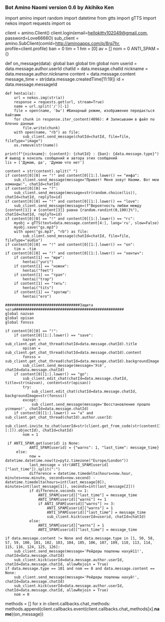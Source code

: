 
### Bot Amino Naomi version 0.6 by Akihiko Ken 
import amino
import random
import datetime
from gtts import gTTS
import nekos
import requests
import os

client = amino.Client()
client.login(email=hellokitty102049@gmail.com, password=Love6666O)
sub_client = amino.SubClient(comId=http://aminoapps.com/p/8rq7hr, profile=client.profile)
ban = 0
tim = 1
hm = [0]
av = []
nom = 0
ANTI_SPAM = {}


def on_message(data):
	global ban
	global tim
	global nom
	userid = data.message.author.userId
	chatId = data.message.chatId
	nickname = data.message.author.nickname
	content = data.message.content
	message_time = str(data.message.createdTime[11:19])
	id = data.message.messageId

	def hentai(a):
		url = nekos.img(str(a))
		response = requests.get(url, stream=True)
		name = url.split('/')[-1]
		file = open(name, 'bw') #Бинарный режим, изображение передається байтами
		for chunk in response.iter_content(4096): # Записываем в файл по блочно данные
			file.write(chunk)
		with open(name, "rb") as file:
			sub_client.send_message(chatId=chatId, file=file, fileType="image")
		os.remove(str(name))

	print(f"{nickname}: {content}: {chatId} : {ban}: {data.message.type}") # вывод в консоль сообщений и автора этих сообщений
	lis = ['Думаю, да', 'Думаю что нет']
	
	content = str(content).split(" ")
	if content[0][0] == "!" and content[0][1:].lower() == "инфа":
		sub_client.send_message(message="Привет! Меня зовут Наоми. Вот мои команды:", chatId=chatId)
	if content[0][0] == "?":
		sub_client.send_message(message=str(random.choice(lis)), chatId=chatId, replyTo=id)
	if content[0][0] == "!" and content[0][1:].lower() == "love":
		sub_client.send_message(message=(f"Вероятность любви между {content[1]} и {content[3]} равна {random.randint(0,100)}%"), chatId=chatId, replyTo=id)
	if content[0][0] == "!" and content[0][1:].lower() == "гс":
		myobj = gTTS(text=data.message.content[4:], lang='ru', slow=False)
		myobj.save("gs.mp3")
		with open("gs.mp3", "rb") as file:
			sub_client.send_message(chatId=chatId, file=file, fileType="audio")
	if content[0][0] == "!" and content[0][1:].lower() == "on":
		tim = -tim
	if content[0][0] == "!" and content[0][1:].lower() == "хентыч":
		if content[1] == "юри":
			hentai("yuri")
		if content[1] == "ножки":
			hentai("feet")
		if content[1] == "трап":
			hentai("trap")
		if content[1] == "тить":
			hentai("tits")
		if content[1] == "эротиш":
			hentai("ero")

	##################################Защита чата##################################################
	global nazvan
	global opisan
	global fonsss

	if content[0][0] == "!":
		if content[0][1:].lower() == "save":
			nazvan = sub_client.get_chat_thread(chatId=data.message.chatId).title
			opisan = sub_client.get_chat_thread(chatId=data.message.chatId).content
			fonsss = sub_client.get_chat_thread(chatId=data.message.chatId).backgroundImage
			sub_client.send_message(message='Усё', chatId=data.message.chatId)
		if content[0][1:].lower() == "go":
			sub_client.edit_chat(chatId=data.message.chatId, title=str(nazvan), content=str(opisan))
			try:
				sub_client.edit_chat(chatId=data.message.chatId, backgroundImage=str(fonsss))
			except:
				sub_client.send_message(message='Восстановление прошло успешно!', chatId=data.message.chatId)
		if content[0][1:].lower() == "a" and sub_client.get_chat_thread(chatId).author.userId:
			sub_client.invite_to_chat(userId=str(client.get_from_code(str(content[1][:])).objectId), chatId=chatId)
			nom = 1

	 if ANTI_SPAM.get(userid) is None:
               ANTI_SPAM[userid] = {"warns": 1, "last_time": message_time}
         else:
               now = datetime.datetime.now(tz=pytz.timezone("Europe/London"))
               last_message = str(ANTI_SPAM[userid]["last_time"]).split(":")
               difference = datetime.timedelta(hours=now.hour, minutes=now.minute, seconds=now.second) - datetime.timedelta(hours=int(last_message[0]), minutes=int(last_message[1]), seconds=int(last_message[2]))
               if difference.seconds <= 1:
                   ANTI_SPAM[userid]["last_time"] = message_time
                   ANTI_SPAM[userid]["warns"] += 1
                   if ANTI_SPAM[userid]["warns"] >= 3:
                       ANTI_SPAM[userid]["warns"] = 1
                       ANTI_SPAM[userid]["last_time"] = message_time
                       sub_client.kick(userId=userid, chatId=chatId)
               else:
                   ANTI_SPAM[userid]["warns"] = 1
                   ANTI_SPAM[userid]["last_time"] = message_time

	if data.message.content != None and data.message.type in [1, 50, 58, 57, 59, 100, 101, 102, 103, 104, 105, 106, 107, 109, 110, 113, 114, 115, 116, 124, 125, 126]:
		sub_client.send_message(message='Рейдеры пошлены нахуй11!', chatId=data.message.chatId)
		sub_client.kick(userId=data.message.author.userId, chatId=data.message.chatId, allowRejoin = True)
	if data.message.type == 101 and nom == 0 and data.message.content == None:
		sub_client.send_message(message='Рейдеры пошлены нахуй!', chatId=data.message.chatId)
		sub_client.kick(userId=data.message.author.userId, chatId=data.message.chatId, allowRejoin = True)
		nom = 0
methods = []
for x in client.callbacks.chat_methods:
	methods.append(client.callbacks.event(client.callbacks.chat_methods[x].__name__)(on_message))
